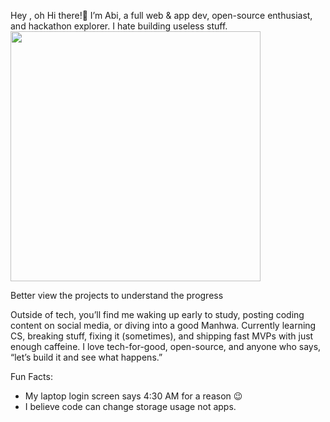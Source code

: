 Hey , oh Hi there!🙋
I’m Abi, a full web & app dev, open-source enthusiast, and hackathon explorer.
I hate building useless stuff.
<img src="https://pin.it/2qbu2sY0k" width="400"/>

Better view the projects to understand the progress

Outside of tech, you’ll find me waking up early to study, posting coding content on social media, or diving into a good Manhwa. 
Currently learning CS, breaking stuff, fixing it (sometimes), and shipping fast MVPs with just enough caffeine. I love tech-for-good, open-source, and anyone who says, “let’s build it and see what happens.”

Fun Facts:  
- My laptop login screen says 4:30 AM for a reason 😉  
- I believe code can change storage usage not apps.
